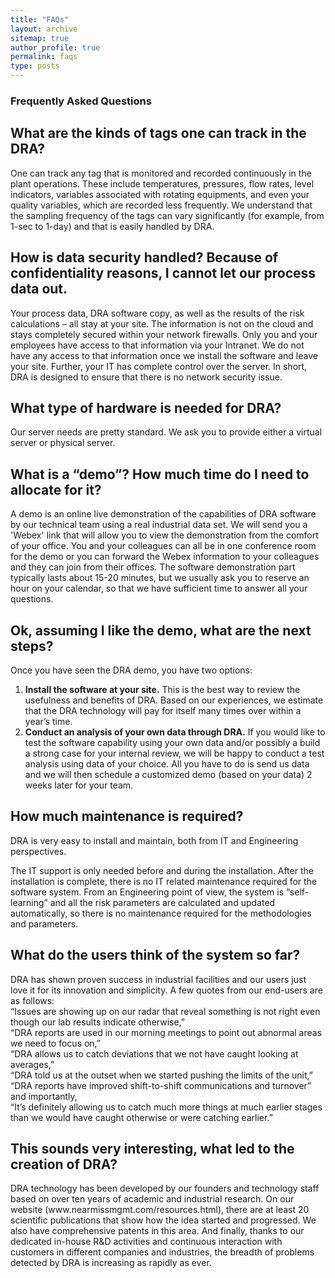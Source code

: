```yaml
---
title: "FAQs"
layout: archive
sitemap: true
author_profile: true
permalink: faqs
type: posts
---
```


<h3 class="archive__subtitle">Frequently Asked Questions</h3>

<h2 class="archive__item-title">What are the kinds of tags one can track in the DRA?</h2>
<p>One can track any tag that is monitored and recorded continuously in the plant operations. These include temperatures, pressures, flow rates, level indicators, variables associated with rotating equipments, and even your quality variables, which are recorded less frequently. We understand that the sampling frequency of the tags can vary significantly (for example, from 1-sec to 1-day) and that is easily handled by DRA. </p>

<h2 class="archive__item-title">How is data security handled? Because of confidentiality reasons, I cannot let our process data out.</h2>
<p>Your process data, DRA software copy, as well as the results of the risk calculations – all stay at your site. The information is not on the cloud and stays completely secured within your network firewalls. Only you and your employees have access to that information via your Intranet. We do not have any access to that information once we install the software and leave your site. Further, your IT has complete control over the server.  In short, DRA is designed to ensure that there is no network security issue. </p>

<h2 class="archive__item-title">What type of hardware is needed for DRA?</h2>
<p>Our server needs are pretty standard. We ask you to provide either a virtual server or physical server.</p>

<h2 class="archive__item-title">What is a “demo”? How much time do I need to allocate for it?</h2>
<p>A demo is an online live demonstration of the capabilities of DRA software by our technical team using a real industrial data set. We will send you a 'Webex' link that will allow you to view the demonstration from the comfort of your office. You and your colleagues can all be in one conference room for the demo or you can forward the Webex information to your colleagues and they can join from their offices. The software demonstration part typically lasts about 15-20 minutes, but we usually ask you to reserve an hour on your calendar, so that we have sufficient time to answer all your questions.</p>

<h2 class="archive__item-title">Ok, assuming I like the demo, what are the next steps?</h2>
<p>Once you have seen the DRA demo, you have two options:</p>
<p><ol>
<li><b>Install the software at your site.</b> This is the best way to review the usefulness and benefits of DRA. Based on our experiences, we estimate that the DRA technology will pay for itself many times over within a year’s time. </li>
<li><b>Conduct an analysis of your own data through DRA.</b> If you would like to test the software capability using your own data and/or possibly a build a strong case for your internal review, we will be happy to conduct a test analysis using data of your choice. All you have to do is send us data and we will then schedule a customized demo (based on your data) 2 weeks later for your team.</li></ol></p>

<h2 class="archive__item-title">How much maintenance is required? </h2>
<p>DRA is very easy to install and maintain, both from IT and Engineering perspectives.</p>
<p>The IT support is only needed before and during the installation. After the installation is complete, there is no IT related maintenance required for the software system. From an Engineering point of view, the system is “self-learning” and all the risk parameters are calculated and updated automatically, so there is no maintenance required for the methodologies and parameters.</p>

<h2 class="archive__item-title">What do the users think of the system so far?</h2>
<p>DRA has shown proven success in industrial facilities and our users just love it for its innovation and simplicity. A few quotes from our end-users are as follows: </br>“Issues are showing up on our radar that reveal something is not right even though our lab results indicate otherwise,” </br>“DRA reports are used in our morning meetings to point out abnormal areas we need to focus on,” </br>“DRA allows us to catch deviations that we not have caught looking at averages,” </br>“DRA told us at the outset when we started pushing the limits of the unit,” </br>“DRA reports have improved shift-to-shift communications and turnover” and importantly, </br>“It’s definitely allowing us to catch much more things at much earlier stages than we would have caught otherwise or were catching earlier.”</p>

<h2 class="archive__item-title">This sounds very interesting, what led to the creation of DRA? </h2>
<p>DRA technology has been developed by our founders and technology staff based on over ten years of academic and industrial research. On our website (www.nearmissmgmt.com/resources.html), there are at least 20 scientific publications that show how the idea started and progressed. We also have comprehensive patents in this area. And finally, thanks to our dedicated in-house R&D activities and continuous interaction with customers in different companies and industries, the breadth of problems detected by DRA is increasing as rapidly as ever.</p>
